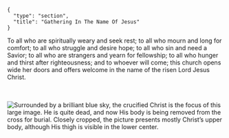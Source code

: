 ```
{
  "type": "section",
  "title": "Gathering In The Name Of Jesus"
}
```

To all who are spiritually weary and seek rest; to all who mourn and long for comfort; to all who struggle and desire hope; to all who sin and need a Savior; to all who are strangers and yearn for fellowship; to all who hunger and thirst after righteousness; and to whoever will come; this church opens wide her doors and offers welcome in the name of the risen Lord Jesus Christ.

</br>
</br>
<img src="http://vigil.adventdc.org/2018/thedepisition.jpg" alt="Surrounded by a brilliant blue sky, the crucified Christ is the focus of this large image. He is quite dead, and now His body is being removed from the cross for burial. Closely cropped, the picture presents mostly Christ’s upper body, although His thigh is visible in the lower center."/>
